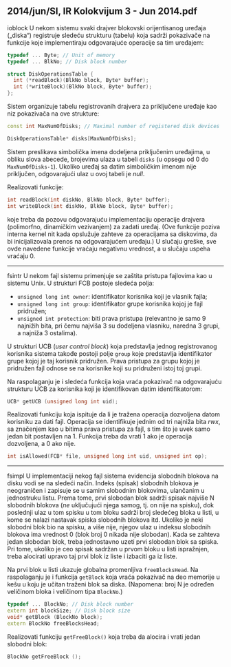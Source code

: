 2014/jun/SI, IR Kolokvijum 3 - Jun 2014.pdf
--------------------------------------------------------------------------------
ioblock
U nekom sistemu svaki drajver blokovski orijentisanog uređaja („diska“)  registruje sledeću
strukturu (tabelu)  koja sadrži pokazivače na funkcije koje implementiraju odgovarajuće
operacije sa tim uređajem:
```cpp
typedef ... Byte; // Unit of memory
typedef ... BlkNo; // Disk block number

struct DiskOperationsTable {
  int (*readBlock)(BlkNo block, Byte* buffer);
  int (*writeBlock)(BlkNo block, Byte* buffer);
};
```
Sistem organizuje tabelu registrovanih drajvera za priključene uređaje kao niz pokazivača na
ove strukture:
```cpp
const int MaxNumOfDisks; // Maximal number of registered disk devices

DiskOperationsTable* disks[MaxNumOfDisks];
```
Sistem preslikava simbolička imena dodeljena priključenim uređajima,   u obliku slova
abecede,  brojevima ulaza u tabeli
`disks` (u opsegu od 0 do `MaxNumOfDisks-1`).  Ukoliko
uređaj sa datim simboličkim imenom nije priključen, odgovarajući ulaz u ovoj tabeli je *null*.

Realizovati funkcije:
```cpp
int readBlock(int diskNo, BlkNo block, Byte* buffer);
int writeBlock(int diskNo, BlkNo block, Byte* buffer);
```
koje treba da pozovu odgovarajuću implementaciju operacije drajvera (polimorfno,
dinamičkim vezivanjem)  za zadati uređaj.  (Ove funkcije poziva interna kernel nit kada
opslužuje zahteve za operacijama sa diskovima,    da bi inicijalizovala prenos na
odgovarajućem uređaju.)  U slučaju greške,  sve ovde navedene funkcije vraćaju negativnu
vrednost, a u slučaju uspeha vraćaju 0.

--------------------------------------------------------------------------------
fsintr
U nekom fajl sistemu primenjuje se zaštita pristupa fajlovima kao u sistemu Unix. U strukturi
FCB postoje sledeća polja:

- `unsigned long int owner`: identifikator korisnika koji je vlasnik fajla;
- `unsigned long int group`: identifikator grupe korisnika kojoj je fajl pridružen;
- `unsigned int protection`:  biti prava pristupa (relevantno je samo 9 najnižih bita,
pri čemu najviša 3 su dodeljena vlasniku, naredna 3 grupi, a najniža 3 ostalima).

U strukturi UCB (*user control block*) koja predstavlja jednog registrovanog korisnika sistema
takođe postoji polje `group` koje predstavlja identifikator grupe kojoj je taj korisnik pridružen.
Prava pristupa za grupu kojoj je pridružen fajl odnose se na korisnike koji su pridruženi istoj
toj grupi.

Na raspolaganju je i sledeća funkcija koja vraća pokazivač na odgovarajuću strukturu UCB za
korisnika koji je identifikovan datim identifikatorom:
```cpp
UCB* getUCB (unsigned long int uid);
```
Realizovati funkciju koja ispituje da li je tražena operacija dozvoljena datom korisniku za dati
fajl. Operacija se identifikuje jednim od tri najniža bita *rwx*, sa značenjem kao u bitima prava
pristupa za fajl, s tim što je uvek samo jedan bit postavljen na 1. Funkcija treba da vrati 1 ako
je operacija dozvoljena, a 0 ako nije.
```cpp
int isAllowed(FCB* file, unsigned long int uid, unsigned int op);
```

--------------------------------------------------------------------------------
fsimpl
U implementaciji nekog fajl sistema evidencija slobodnih blokova na disku vodi se na sledeći
način.  Indeks (spisak)  slobodnih blokova je neograničen i zapisuje se u samim slobodnim
blokovima,  ulančanim u jednostruku listu.  Prema tome,  prvi slobodan blok sadrži spisak
najviše N slobodnih blokova (*ne* uključujući njega samog, tj. on nije na spisku), dok poslednji
ulaz u tom spisku u tom bloku sadrži broj sledećeg bloka u listi,  u kome se nalazi nastavak
spiska slobodnih blokova itd. Ukoliko je neki slobodni blok bio na spisku, a više nije, njegov
ulaz u indeksu slobodnih blokova ima vrednost 0 (blok broj 0 nikada nije slobodan). Kada se
zahteva jedan slobodan blok, treba jednostavno uzeti prvi slobodan blok sa spiska. Pri tome,
ukoliko je ceo spisak sadržan u prvom bloku u listi ispražnjen, treba alocirati upravo taj prvi
blok iz liste i izbaciti ga iz liste.

Na prvi blok u listi ukazuje globalna promenljiva `freeBlocksHead`.  Na raspolaganju je i
funkcija `getBlock` koja vraća pokazivač na deo memorije u kešu u koju je učitan traženi blok
sa diska.  (Napomena: broj N je određen veličinom bloka i veličinom tipa `BlockNo`.)
```cpp
typedef ... BlockNo; // Disk block number
extern int blockSize; // Disk block size
void* getBlock (BlockNo block);
extern BlockNo freeBlocksHead;
```
Realizovati funkciju `getFreeBlock()` koja treba da alocira i vrati jedan slobodni blok:
```cpp
BlockNo getFreeBlock ();
```
